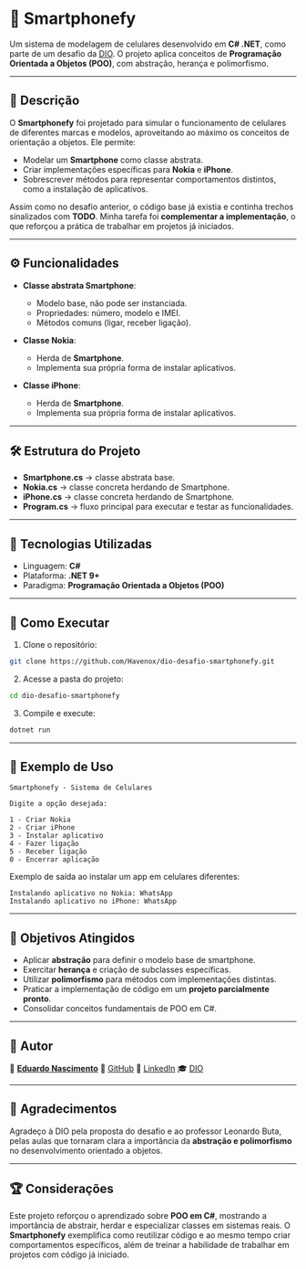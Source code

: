 # 📱 Smartphonefy

Um sistema de modelagem de celulares desenvolvido em **C# .NET**, como parte de um desafio da [DIO](https://dio.me/users/eduardonascto). O projeto aplica conceitos de **Programação Orientada a Objetos (POO)**, com abstração, herança e polimorfismo.

---

## 📖 Descrição

O **Smartphonefy** foi projetado para simular o funcionamento de celulares de diferentes marcas e modelos, aproveitando ao máximo os conceitos de orientação a objetos. Ele permite:

* Modelar um **Smartphone** como classe abstrata.
* Criar implementações específicas para **Nokia** e **iPhone**.
* Sobrescrever métodos para representar comportamentos distintos, como a instalação de aplicativos.

Assim como no desafio anterior, o código base já existia e continha trechos sinalizados com **TODO**. Minha tarefa foi **complementar a implementação**, o que reforçou a prática de trabalhar em projetos já iniciados.

---

## ⚙️ Funcionalidades

* **Classe abstrata Smartphone**:

  * Modelo base, não pode ser instanciada.
  * Propriedades: número, modelo e IMEI.
  * Métodos comuns (ligar, receber ligação).
* **Classe Nokia**:

  * Herda de **Smartphone**.
  * Implementa sua própria forma de instalar aplicativos.
* **Classe iPhone**:

  * Herda de **Smartphone**.
  * Implementa sua própria forma de instalar aplicativos.

---

## 🛠️ Estrutura do Projeto

* **Smartphone.cs** → classe abstrata base.
* **Nokia.cs** → classe concreta herdando de Smartphone.
* **iPhone.cs** → classe concreta herdando de Smartphone.
* **Program.cs** → fluxo principal para executar e testar as funcionalidades.

---

## 🚀 Tecnologias Utilizadas

* Linguagem: **C#**
* Plataforma: **.NET 9+**
* Paradigma: **Programação Orientada a Objetos (POO)**

---

## 📂 Como Executar

1. Clone o repositório:

```bash
git clone https://github.com/Havenox/dio-desafio-smartphonefy.git
```

2. Acesse a pasta do projeto:

```bash
cd dio-desafio-smartphonefy
```

3. Compile e execute:

```bash
dotnet run
```

---

## 🧩 Exemplo de Uso

```
Smartphonefy - Sistema de Celulares

Digite a opção desejada:

1 - Criar Nokia
2 - Criar iPhone
3 - Instalar aplicativo
4 - Fazer ligação
5 - Receber ligação
0 - Encerrar aplicação
```

Exemplo de saída ao instalar um app em celulares diferentes:

```
Instalando aplicativo no Nokia: WhatsApp
Instalando aplicativo no iPhone: WhatsApp
```

---

## 🎯 Objetivos Atingidos

* Aplicar **abstração** para definir o modelo base de smartphone.
* Exercitar **herança** e criação de subclasses específicas.
* Utilizar **polimorfismo** para métodos com implementações distintas.
* Praticar a implementação de código em um **projeto parcialmente pronto**.
* Consolidar conceitos fundamentais de POO em C#.

---

## 📌 Autor

👤 **[Eduardo Nascimento](https://www.instagram.com/eduardohavenox/)**
🔗 [GitHub](https://github.com/Havenox)
💼 [LinkedIn](https://www.linkedin.com/in/havenox)
🎓 [DIO](https://dio.me/users/eduardonascto)

---

## 🙏 Agradecimentos

Agradeço à DIO pela proposta do desafio e ao professor Leonardo Buta, pelas aulas que tornaram clara a importância da **abstração e polimorfismo** no desenvolvimento orientado a objetos.

---

## 🏆 Considerações

Este projeto reforçou o aprendizado sobre **POO em C#**, mostrando a importância de abstrair, herdar e especializar classes em sistemas reais. O **Smartphonefy** exemplifica como reutilizar código e ao mesmo tempo criar comportamentos específicos, além de treinar a habilidade de trabalhar em projetos com código já iniciado.
